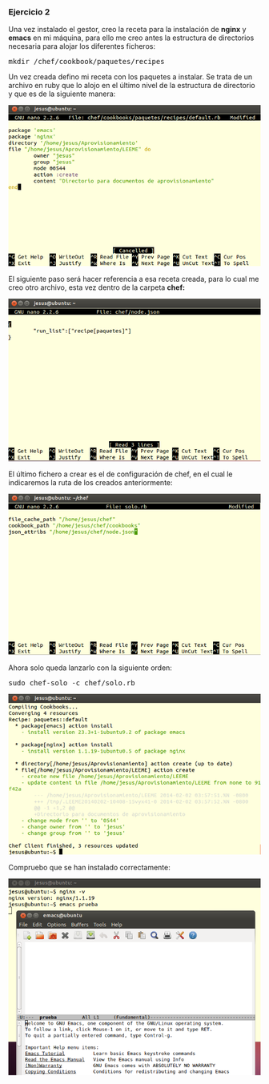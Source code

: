 ### Ejercicio 2

Una vez instalado el gestor, creo la receta para la instalación de **nginx** y **emacs** en mi máquina, para ello me creo antes la estructura de directorios necesaria para alojar los diferentes ficheros:

<pre>
mkdir /chef/cookbook/paquetes/recipes
</pre>


Un vez creada defino mi receta con los paquetes a instalar. Se trata de un archivo en ruby que lo alojo en el último nivel de la estructura de directorio y que es de la siguiente manera:

![imagen227](https://github.com/jmanday/Imagenes/blob/master/imagen227.png?raw=true)


El siguiente paso será hacer referencia a esa receta creada, para lo cual me creo otro archivo, esta vez dentro de la carpeta **chef:** 

![imagen228](https://github.com/jmanday/Imagenes/blob/master/imagen228.png?raw=true)


El último fichero a crear es el de configuración de chef, en el cual le indicaremos la ruta de los creados anteriormente:

![imagen229](https://github.com/jmanday/Imagenes/blob/master/imagen229.png?raw=true)


Ahora solo queda lanzarlo con la siguiente orden:

<pre>
sudo chef-solo -c chef/solo.rb
</pre>

![imagen230](https://github.com/jmanday/Imagenes/blob/master/imagen230.png?raw=true)


Compruebo que se han instalado correctamente:

![imagen231](https://github.com/jmanday/Imagenes/blob/master/imagen231.png?raw=true)


